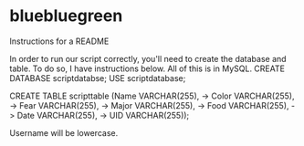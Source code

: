 # bluebluegreen

Instructions for a README

In order to run our script correctly, you'll need to create the database and table.
To do so, I have instructions below. 
All of this is in MySQL. 
CREATE DATABASE scriptdatabse;
USE scriptdatabase;

CREATE TABLE scripttable (Name VARCHAR(255),
    -> Color VARCHAR(255), 
    -> Fear VARCHAR(255),
    -> Major VARCHAR(255),
    -> Food VARCHAR(255),
    -> Date VARCHAR(255),
    -> UID VARCHAR(255));
    

Username will be lowercase. 